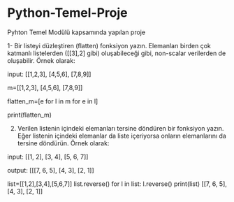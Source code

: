 # Python-Temel-Proje
Pyhton Temel Modülü kapsamında yapılan proje

1- Bir listeyi düzleştiren (flatten) fonksiyon yazın. Elemanları birden çok katmanlı listelerden ([[3],2] gibi) oluşabileceği gibi, non-scalar verilerden de oluşabilir. Örnek olarak:

input: [[1,2,3], [4,5,6], [7,8,9]]

m=[[1,2,3], [4,5,6], [7,8,9]]

flatten_m=[e for l in m for e in l]

print(flatten_m)



2) Verilen listenin içindeki elemanları tersine döndüren bir fonksiyon yazın. Eğer listenin içindeki elemanlar da liste içeriyorsa onların elemanlarını da tersine döndürün. Örnek olarak:

input: [[1, 2], [3, 4], [5, 6, 7]]

output: [[[7, 6, 5], [4, 3], [2, 1]]

list=[[1,2],[3,4],[5,6,7]]
list.reverse()
for l in list:
    l.reverse()
print(list)
[[7, 6, 5], [4, 3], [2, 1]]
